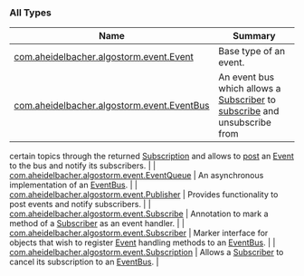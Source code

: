 

### All Types

| Name | Summary |
|---|---|
| [com.aheidelbacher.algostorm.event.Event](../com.aheidelbacher.algostorm.event/-event.md) | Base type of an event. |
| [com.aheidelbacher.algostorm.event.EventBus](../com.aheidelbacher.algostorm.event/-event-bus/index.md) | An event bus which allows a [Subscriber](../com.aheidelbacher.algostorm.event/-subscriber.md) to [subscribe](../com.aheidelbacher.algostorm.event/-event-bus/subscribe.md) and unsubscribe from
certain topics through the returned [Subscription](../com.aheidelbacher.algostorm.event/-subscription/index.md) and allows to [post](../com.aheidelbacher.algostorm.event/-publisher/post.md) an
[Event](../com.aheidelbacher.algostorm.event/-event.md) to the bus and notify its subscribers. |
| [com.aheidelbacher.algostorm.event.EventQueue](../com.aheidelbacher.algostorm.event/-event-postQueue/index.md) | An asynchronous implementation of an [EventBus](../com.aheidelbacher.algostorm.event/-event-bus/index.md). |
| [com.aheidelbacher.algostorm.event.Publisher](../com.aheidelbacher.algostorm.event/-publisher/index.md) | Provides functionality to post events and notify subscribers. |
| [com.aheidelbacher.algostorm.event.Subscribe](../com.aheidelbacher.algostorm.event/-subscribe/index.md) | Annotation to mark a method of a [Subscriber](../com.aheidelbacher.algostorm.event/-subscriber.md) as an event handler. |
| [com.aheidelbacher.algostorm.event.Subscriber](../com.aheidelbacher.algostorm.event/-subscriber.md) | Marker interface for objects that wish to register [Event](../com.aheidelbacher.algostorm.event/-event.md) handling methods
to an [EventBus](../com.aheidelbacher.algostorm.event/-event-bus/index.md). |
| [com.aheidelbacher.algostorm.event.Subscription](../com.aheidelbacher.algostorm.event/-subscription/index.md) | Allows a [Subscriber](../com.aheidelbacher.algostorm.event/-subscriber.md) to cancel its subscription to an [EventBus](../com.aheidelbacher.algostorm.event/-event-bus/index.md). |
